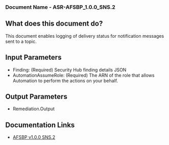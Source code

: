   ### Document Name - ASR-AFSBP_1.0.0_SNS.2

  ## What does this document do?
  This document enables logging of delivery status for notification messages sent to a topic.

  ## Input Parameters
  * Finding: (Required) Security Hub finding details JSON
  * AutomationAssumeRole: (Required) The ARN of the role that allows Automation to perform the actions on your behalf.

  ## Output Parameters
  * Remediation.Output

  ## Documentation Links
  * [AFSBP v1.0.0 SNS.2](https://docs.aws.amazon.com/securityhub/latest/userguide/securityhub-standards-fsbp-controls.html#fsbp-sns-2)